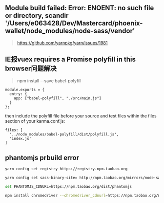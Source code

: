 ## Module build failed: Error: ENOENT: no such file or directory, scandir '/Users/e063428/Dev/Mastercard/phoenix-wallet/node_modules/node-sass/vendor'

> https://github.com/yarnpkg/yarn/issues/1981

## IE报vuex requires a Promise polyfill in this browser问题解决

> npm install --save babel-polyfill

```
module.exports = {
  entry: {
    app: ["babel-polyfill", "./src/main.js"]
  }
};
```

then include the polyfill file before your source and test files within the files section of your karma.conf.js:
```
files: [
  '../node_modules/babel-polyfill/dist/polyfill.js',
  'index.js'
]
```

## phantomjs prbuild error
```bash
yarn config set registry https://registry.npm.taobao.org

yarn config set sass-binary-site= http://npm.taobao.org/mirrors/node-sass

set PHANTOMJS_CDNURL=https://npm.taobao.org/dist/phantomjs

npm install chromedriver --chromedriver_cdnurl=https://npm.taobao.org/mirrors/chromedriver
```


